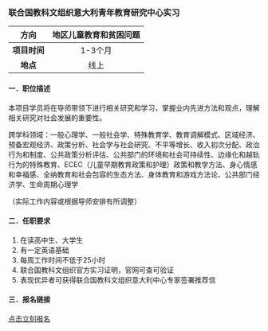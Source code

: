 ### 联合国教科文组织意大利青年教育研究中心实习


|  **方向**  | 地区儿童教育和贫困问题 |
|:--------:|:------------:|
| **项目时间** |    1-3个月     |
|  **地点**  |      线上      |


#### 一．职位描述

本项目学员将在导师带领下进行相关研究和学习，掌握业内先进方法和观点，理解相关研究对社会发展的重要性。

跨学科领域：一般心理学、一般社会学、特殊教育学、教育调解模式、区域经济、预备宏观经济、政策分析、社会学与社会研究、不平等增长、收入初次分配、政治行为和制度、公共政策分析评估、公共部门的环境和社会可持续性、边缘化和越轨行为的特殊教育、ECEC（儿童早期教育政策和护理）政策和教学方法、身心情感和幸福感、全纳教育和社会包容的生态方法、身体教育和游戏方法论、公共部门经济学、生命周期心理学

（实际工作内容或根据导师安排有所调整）


#### 二．任职要求

1. 在读高中生、大学生
2. 有一定英语基础
3. 每周工作时间不低于25小时
4. 联合国教科文组织官方实习证明，官网可查可验证
5. 表现优异者可获得联合国教科文组织意大利中心专家签署推荐信


#### 三．报名链接
[点击立刻报名](https://ezygcyygfb.feishu.cn/share/base/form/shrcnyoWDn0NwQnTyfwrxo3XOnh)
